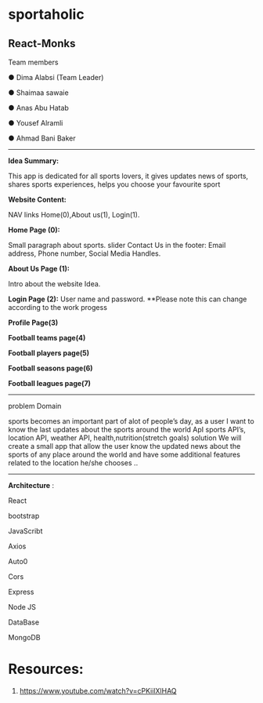 # sportaholic

## React-Monks
Team members 

● Dima Alabsi (Team Leader) 

● Shaimaa sawaie  

 ● Anas Abu Hatab  

● Yousef Alramli

●  Ahmad Bani Baker 

--------------------------------------------------------

**Idea Summary:**

This app is dedicated for all sports  lovers, it gives updates news of  sports, shares sports experiences, helps you choose your favourite sport

**Website Content:**

NAV links Home(0),About us(1), Login(1).

**Home Page (0):**

Small paragraph about sports. 
slider
Contact Us in the footer: Email address, Phone number, Social Media Handles.

**About Us Page (1):**

Intro about the website Idea.

**Login Page (2):**
User name and password.
**Please note this can change according to the work progess

**Profile Page(3)**

**Football teams page(4)**

**Football players page(5)**

**Football seasons page(6)**

**Football leagues page(7)**


--------------------------------------------------------
problem Domain 

sports becomes an important part of alot of people’s day,
as a user I want to know the last updates about the sports around the world
ApI
sports API’s, location API,
weather API, health,nutrition(stretch goals)
solution 
  We will create a small app that allow the user know the updated news about the sports of any place around the world and have some additional features related to the location he/she chooses ..


-----------------------------------------


**Architecture** :


React

bootstrap

JavaScribt

Axios

Auto0

Cors

Express

Node JS

DataBase

MongoDB

# Resources:

1. https://www.youtube.com/watch?v=cPKiilXlHAQ